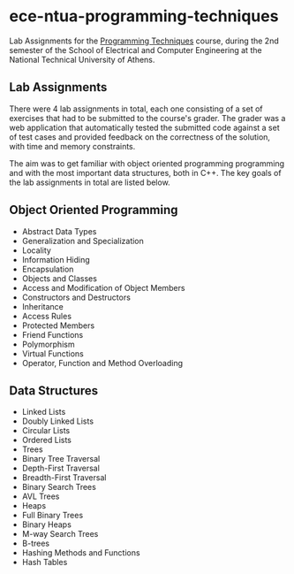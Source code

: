 # ece-ntua-programming-techniques

Lab Assignments for the [Programming Techniques](https://www.ece.ntua.gr/en/undergraduate/courses/3138) course, during the 2nd semester of the School of Electrical and Computer Engineering at the National Technical University of Athens.

## Lab Assignments

There were 4 lab assignments in total, each one consisting of a set of exercises that had to be submitted to the course's grader. The grader was a web application that automatically tested the submitted code against a set of test cases and provided feedback on the correctness of the solution, with time and memory constraints.

The aim was to get familiar with object oriented programming programming and with the most important data structures, both in C++. The key goals of the lab assignments in total are listed below.

## Object Oriented Programming

- Abstract Data Types
- Generalization and Specialization
- Locality
- Information Hiding
- Encapsulation
- Objects and Classes
- Access and Modification of Object Members
- Constructors and Destructors
- Inheritance
- Access Rules
- Protected Members
- Friend Functions
- Polymorphism
- Virtual Functions
- Operator, Function and Method Overloading

## Data Structures

- Linked Lists
- Doubly Linked Lists
- Circular Lists
- Ordered Lists
- Trees
- Binary Tree Traversal
- Depth-First Traversal
- Breadth-First Traversal
- Binary Search Trees
- AVL Trees
- Heaps
- Full Binary Trees
- Binary Heaps
- M-way Search Trees
- B-trees
- Hashing Methods and Functions
- Hash Tables
